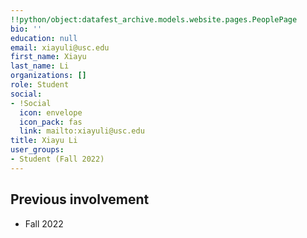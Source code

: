 ```yaml
---
!!python/object:datafest_archive.models.website.pages.PeoplePage
bio: ''
education: null
email: xiayuli@usc.edu
first_name: Xiayu
last_name: Li
organizations: []
role: Student
social:
- !Social
  icon: envelope
  icon_pack: fas
  link: mailto:xiayuli@usc.edu
title: Xiayu Li
user_groups:
- Student (Fall 2022)
---
```



## Previous involvement

* Fall 2022

